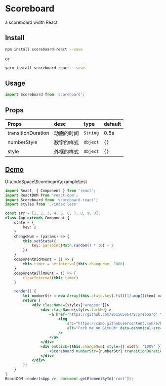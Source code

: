# Scoreboard
a scoreboard width React

## Install

```bash
npm install scoreboard-react --save
```
or
```bash
yarn install scoreboard-react --save
```

## Usage
```js
import Scoreboard from 'scoreboard';
```
## Props 
| Props   |      desc      |      type      |  default |
|:----------|:-------------|:-------------|:-------------|
| transitionDuration |  动画的时间 |```String``` | 0.5s |
| numberStyle |    数字的样式   | ```Object```|  ```{}``` |
| style | 外框的样式 |   ```Object```  |  ```{}``` |

## [Demo](https://951565664.github.io/Scoreboard/)

D:\codeSpace\Scoreboard\example\test
```jsx
import React, { Component } from 'react';
import ReactDOM from 'react-dom';
import Scoreboard from 'scoreboard-react';
import styles from './index.less'

const arr = [1, 2, 3, 4, 5, 6, 7, 8, 9, 0];
class App extends Component {
    state = {
        key: 2
    }
    changeNum = (params) => {
        this.setState({
            key: parseInt(Math.random() * 10) + 2
        })
    }
    componentDidMount = () => {
        this.timer = setInterval(this.changeNum, 1000)
    }
    componentWillMount = () => {
        clearInterval(this.timer)
    }

    render() {
        let numberStr = new Array(this.state.key).fill(1).map((item) => parseInt(Math.random() * 10)).reduce((prev, curr, index, array) => '' + prev + curr);
        return (
            <div className={styles["wrapper"]}>
                <div className={styles.forkMe} >
                    <a href="https://github.com/951565664/Scoreboard" target="_">
                        <img
                            src="https://camo.githubusercontent.com/e7bbb0521b397edbd5fe43e7f760759336b5e05f/68747470733a2f2f73332e616d617a6f6e6177732e636f6d2f6769746875622f726962626f6e732f666f726b6d655f72696768745f677265656e5f3030373230302e706e67"
                            alt="Fork me on GitHub" data-canonical-src="https://s3.amazonaws.com/github/ribbons/forkme_right_green_007200.png"
                        />
                    </a>
                </div>
                <div onClick={this.changeNum} style={{ width: '100%' }}>
                    <Scoreboard numberStr={numberStr} transitionDuration={'1s'} numberStyle={{ color: '#c40000', fontSize: '20px' }} />
                </div>
            </div>
        );
    }
}
ReactDOM.render(<App />, document.getElementById('root'));
```